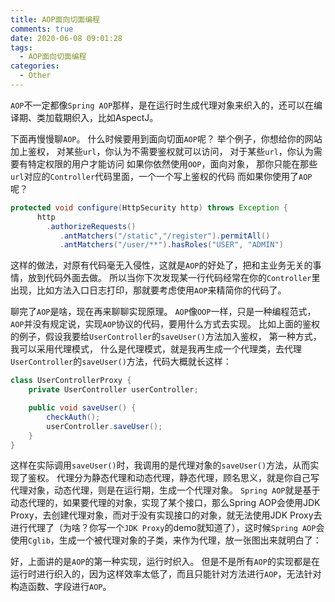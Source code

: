 ```yaml
---
title: AOP面向切面编程
comments: true
date: 2020-06-08 09:01:28
tags:
  - AOP面向切面编程
categories:
  - Other
---
```


`AOP`不一定都像`Spring AOP`那样，是在运行时生成代理对象来织入的，还可以在编译期、类加载期织入，比如AspectJ。

下面再慢慢聊`AOP`。
什么时候要用到面向切面`AOP`呢？
举个例子，你想给你的网站加上鉴权，
对某些`url`，你认为不需要鉴权就可以访问，
对于某些`url`，你认为需要有特定权限的用户才能访问
如果你依然使用`OOP`，面向对象，
那你只能在那些`url`对应的`Controller`代码里面，一个一个写上鉴权的代码
而如果你使用了`AOP`呢？
```java
protected void configure(HttpSecurity http) throws Exception {
      http
        .authorizeRequests()
           .antMatchers("/static","/register").permitAll()
           .antMatchers("/user/**").hasRoles("USER", "ADMIN") 
```
这样的做法，对原有代码毫无入侵性，这就是`AOP`的好处了，把和主业务无关的事情，放到代码外面去做。
所以当你下次发现某一行代码经常在你的`Controller`里出现，比如方法入口日志打印，那就要考虑使用`AOP`来精简你的代码了。

聊完了`AOP`是啥，现在再来聊聊实现原理。
`AOP`像`OOP`一样，只是一种编程范式，`AOP`并没有规定说，实现`AOP`协议的代码，要用什么方式去实现。
比如上面的鉴权的例子，假设我要给`UserController`的`saveUser()`方法加入鉴权，
第一种方式，我可以采用代理模式，
什么是代理模式，就是我再生成一个代理类，去代理`UserController`的`saveUser()`方法，代码大概就长这样：
```java
class UserControllerProxy {
    private UserController userController;

    public void saveUser() {
        checkAuth();
        userController.saveUser();
    }
}
```
这样在实际调用`saveUser()`时，我调用的是代理对象的`saveUser()`方法，从而实现了鉴权。
代理分为静态代理和动态代理，静态代理，顾名思义，就是你自己写代理对象，动态代理，则是在运行期，生成一个代理对象。
`Spring AOP`就是基于动态代理的，如果要代理的对象，实现了某个接口，那么Spring AOP会使用JDK Proxy，去创建代理对象，而对于没有实现接口的对象，就无法使用JDK Proxy去进行代理了（为啥？你写一个`JDK Proxy`的demo就知道了），这时候`Spring AOP`会使用`Cglib`，生成一个被代理对象的子类，来作为代理，放一张图出来就明白了：

好，上面讲的是`AOP`的第一种实现，运行时织入。
但是不是所有`AOP`的实现都是在运行时进行织入的，因为这样效率太低了，而且只能针对方法进行`AOP`，无法针对构造函数、字段进行`AOP`。